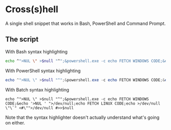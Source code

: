 # Cross(s)hell
A single shell snippet that works in Bash, PowerShell and Command Prompt.

## The script

With Bash syntax highlighting
```bash
echo ^">NUL \" >$null "^";&powershell.exe -c echo FETCH WINDOWS CODE;&echo '>NUL ' ">/dev/null;echo FETCH LINUX CODE;echo >/dev/null \"\`" <#\"">/dev/null #>>$null
```
With PowerShell syntax highlighting
```powershell
echo ^">NUL \" >$null "^";&powershell.exe -c echo FETCH WINDOWS CODE;&echo '>NUL ' ">/dev/null;echo FETCH LINUX CODE;echo >/dev/null \"\`" <#\"">/dev/null #>>$null
```
With Batch syntax highlighting
```batch
echo ^">NUL \" >$null "^";&powershell.exe -c echo FETCH WINDOWS CODE;&echo '>NUL ' ">/dev/null;echo FETCH LINUX CODE;echo >/dev/null \"\`" <#\"">/dev/null #>>$null
```

Note that the syntax highlighter doesn't actually understand what's going on either.
